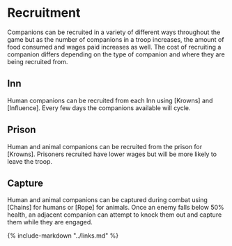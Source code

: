 # Recruitment
Companions can be recruited in a variety of different ways throughout the game but as the number of companions in a troop increases, the amount of food consumed and wages paid increases as well. The cost of recruiting a companion differs depending on the type of companion and where they are being recruited from.

## Inn
Human companions can be recruited from each Inn using [Krowns] and [Influence]. Every few days the companions available will cycle.

## Prison
Human and animal companions can be recruited from the prison for [Krowns]. Prisoners recruited have lower wages but will be more likely to leave the troop.

## Capture
Human and animal companions can be captured during combat using [Chains] for humans or [Rope] for animals. Once an enemy falls below 50% health, an adjacent companion can attempt to knock them out and capture them while they are engaged.

{% include-markdown "../links.md" %}